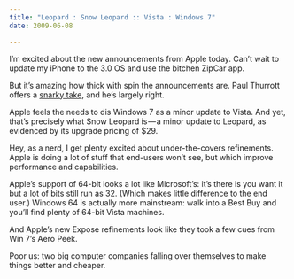 ```yaml
---
title: "Leopard : Snow Leopard :: Vista : Windows 7"
date: 2009-06-08

---
```


I’m excited about the new announcements from Apple today. Can’t wait to update my iPhone to the 3.0 OS and use the bitchen ZipCar app.

But it’s amazing how thick with spin the announcements are. Paul Thurrott offers a [snarky take](http://community.winsupersite.com/blogs/paul/archive/2009/06/08/wwdc-2009-time-for-a-reality-check.aspx), and he’s largely right.

Apple feels the needs to dis Windows 7 as a minor update to Vista. And yet, that’s precisely what Snow Leopard is — a minor update to Leopard, as evidenced by its upgrade pricing of $29.

Hey, as a nerd, I get plenty excited about under-the-covers refinements. Apple is doing a lot of stuff that end-users won’t see, but which improve performance and capabilities.

Apple’s support of 64-bit looks a lot like Microsoft’s: it’s there is you want it but a lot of bits still run as 32. (Which makes little difference to the end user.) Windows 64 is actually more mainstream: walk into a Best Buy and you’ll find plenty of 64-bit Vista machines.

And Apple’s new Expose refinements look like they took a few cues from Win 7’s Aero Peek.

Poor us: two big computer companies falling over themselves to make things better and cheaper.
